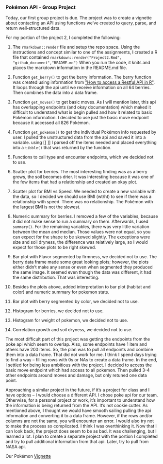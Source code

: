 ### Pokémon API - Group Project

Today, our first group project is due.  The project was to create a vignette about contacting an API using functions we’ve created to query, parse, and return well-structured data.

For my portion of the project 2, I completed the following: 

1.	The `rmarkdown::render` file and setup the repo space.
Using the instructions and concept similar to one of the assignments, I created a R file that contained `rmarkdown::render("Project2.Rmd", "github_document","README.md")`
When you run the code, it knits and places the markdown information in the README.md file. 

2.	 Function `get_berry()` to get the berry information. 
The berry function was created using information from ["How to access a Restful API in R"](https://www.programmableweb.com/news/how-to-access-any-restful-api-using-r-language/how-to/2017/07/21).  It loops through the api until we receive information on all 64 berries. Then combines the data into a data frame.

3.	Function `get_moves()` to get basic moves.
As I will mention later, this api has overlapping endpoints (and okay documentation) which maked it difficult to understand what is begin pulled and how it related to basic Pokémon information.  I decided to use just the basic move endpoint because it accessed all 826 Pokémon.

4.	Function `get_pokemon()` to get the individual Pokémon info requested by user.
I pulled the unstructured data from the api and saved it into a variable.  using [[ ]] I parsed off the items needed and placed everything into a `tibble()` that was returned by the function.

5.	Functions to call type and encounter endpoints, which we decided not to use. 

6.	Scatter plot for berries.
The most interesting finding was as a berry grows, the soil becomes drier.  It was interesting because it was one of the few items that had a relationship and created an okay plot.

7.	Scatter plot for BMI vs Speed.
We needed to create a new variable with the data, so I decided we should use BMI (wt/ht) to see if there was a relationship with speed. There was no relationship.  The Pokémon with the largest BMI is not the slowest.

8.	Numeric summary for berries.
I removed a few of the variables, because it did not make sense to run a summary on them. Afterwards, I used `summary()`. For the remaining variables, there was very little variation between the mean and median. Those values were not equal, so you can expect for the shape to be skewed slightly.  The exceptions were size and soil dryness, the difference was relatively large, so I would expect for those plots to be right skewed. 

9.	Bar plot with Flavor segmented by firmness, we decided not to use.
The berry data frame made some great looking plots; however, the plots either didn’t make any sense or even when segmented they produced the same image.  It seemed even though the data was different, it had the same distribution.  That was interesting.

10. Besides the plots above, added interpretation to bar plot (habitat and color) and numeric summary for pokemon stats.

11.	Bar plot with berry segmented by color, we decided not to use.
12.	Histogram for berries, we decided not to use.
13.	Histogram for weight of pokemon, we decided not to use.
14.	Correlation growth and soil dryness, we decided not to use.

The most difficult part of this project was getting the endpoints from the poke api which seem to overlap.  Also, some endpoints have 1 item and others have 200 items. So, the plan was to pull all endpoints and combine them into a data frame.  That did not work for me.  I think I spend days trying to find a way –  filling rows with 0s or NAs to create a data frame.  In the end, I settled for being less ambitious with the project. 
I decided to access the basic move endpoint which had access to all pokemon.  Then pulled 3-4 other endpoints around moves and damage, but only retuned one data point.

Approaching a similar project in the future, if it’s a project for class and I have options – I would choose a different API.  I chose poke api for our team. Otherwise, for a personal project or work, it’s important to understand how the information is being returned from the API.  It’s not cookie cutter.  As mentioned above, I thought we would have smooth sailing pulling the api information and converting it to a data frame.  However, if the rows and/or columns are not the same, you will encounter an error.  I would also try not to make the process so complicated.  I think I was overthinking it.  Now that I can look back, the project does seem to be as bad. It was challenging, but I learned a lot.   I plan to create a separate project with the portion I completed and try to pull additional information from that api.  Later, try to pull from NASA api.

Our Pokémon [Vignette](https://pmb-7684.github.io/ST558_Project_2/)
